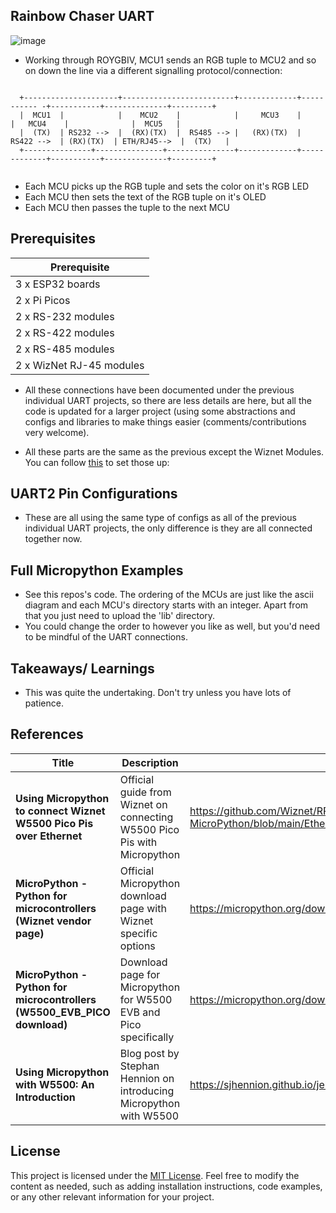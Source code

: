 ## Rainbow Chaser UART

![image](https://github.com/user-attachments/assets/9b0a7d3d-c27a-4945-87ca-22bb7c01c19d)

- Working through ROYGBIV, MCU1 sends an RGB tuple to MCU2 and so on down the line via a different signalling protocol/connection:

```
 
  +---------------------+-------------------------+-------------+----------- -+-----------+--------------+---------+
  |  MCU1  |            |    MCU2    |            |     MCU3    |             |   MCU4    |              |  MCU5   |
  |  (TX)  | RS232 -->  |  (RX)(TX)  |  RS485 --> |   (RX)(TX)  |  RS422 -->  | (RX)(TX)  | ETH/RJ45-->  |  (TX)   |
  +---------------+---------------+---------------+-------------+-------------+-----------+--------------+---------+


```

- Each MCU picks up the RGB tuple and sets the color on it's RGB LED
- Each MCU then sets the text of the RGB tuple on it's  OLED
- Each MCU then passes the tuple to the next MCU

  
##  Prerequisites

| Prerequisite |
|---|
| 3 x ESP32 boards |  
| 2 x  Pi Picos |
| 2 x RS-232 modules|
| 2 x RS-422 modules|
| 2 x RS-485 modules|
| 2 x WizNet RJ-45 modules|

- All these connections have been documented under the previous individual UART projects, so there are less details are here, but all the code is updated for a larger project (using some abstractions and configs and libraries to make things easier (comments/contributions very welcome).

- All these parts are the same as the previous except the Wiznet Modules. 
You can follow [this](https://github.com/jouellnyc/micropython_ethernet/)  to set those up:

## UART2 Pin Configurations
- These are all using the same type of configs as all of the previous individual UART projects, the only difference is they are all connected together now.

## Full Micropython Examples
- See this repos's code. The ordering of the MCUs are just like the ascii diagram and each MCU's directory starts with an integer. Apart from that you just need to upload the 'lib' directory.
- You could change the order to however you like as well, but you'd need to be mindful of the UART connections.

## Takeaways/ Learnings
- This was quite the undertaking. Don't try unless you have lots of patience.

## References

| Title | Description | Link |
|---|---|---|
| **Using Micropython to connect Wiznet W5500 Pico Pis over Ethernet** | Official guide from Wiznet on connecting W5500 Pico Pis with Micropython | https://github.com/Wiznet/RP2040-HAT-MicroPython/blob/main/Ethernet%20Example%20Getting%20Started%20%5BMicropython%5D.md |
| **MicroPython - Python for microcontrollers (Wiznet vendor page)** | Official Micropython download page with Wiznet specific options | https://micropython.org/download/?vendor=Wiznet |
| **MicroPython - Python for microcontrollers (W5500_EVB_PICO download)** | Download page for Micropython for W5500 EVB and Pico specifically | https://micropython.org/download/W5500_EVB_PICO/ |
| **Using Micropython with W5500: An Introduction** | Blog post by Stephan Hennion on introducing Micropython with W5500 | https://sjhennion.github.io/jekyll/update/2023/09/22/w5500-intro.html |


## License
This project is licensed under the [MIT License](LICENSE).
Feel free to modify the content as needed, such as adding installation instructions, code examples, or any other relevant information for your project.
